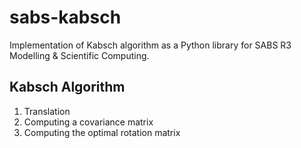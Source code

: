 # sabs-kabsch
Implementation of Kabsch algorithm as a Python library for SABS R3 Modelling &amp; Scientific Computing. 


## **Kabsch Algorithm**

1) Translation
2) Computing a covariance matrix
3) Computing the optimal rotation matrix


